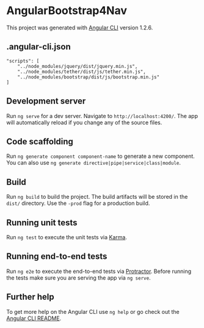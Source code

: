 # AngularBootstrap4Nav

This project was generated with [Angular CLI](https://github.com/angular/angular-cli) version 1.2.6.

## .angular-cli.json

```
"scripts": [
    "../node_modules/jquery/dist/jquery.min.js",
    "../node_modules/tether/dist/js/tether.min.js",
    "../node_modules/bootstrap/dist/js/bootstrap.min.js"
]
```
## Development server

Run `ng serve` for a dev server. Navigate to `http://localhost:4200/`. The app will automatically reload if you change any of the source files.

## Code scaffolding

Run `ng generate component component-name` to generate a new component. You can also use `ng generate directive|pipe|service|class|module`.

## Build

Run `ng build` to build the project. The build artifacts will be stored in the `dist/` directory. Use the `-prod` flag for a production build.

## Running unit tests

Run `ng test` to execute the unit tests via [Karma](https://karma-runner.github.io).

## Running end-to-end tests

Run `ng e2e` to execute the end-to-end tests via [Protractor](http://www.protractortest.org/).
Before running the tests make sure you are serving the app via `ng serve`.

## Further help

To get more help on the Angular CLI use `ng help` or go check out the [Angular CLI README](https://github.com/angular/angular-cli/blob/master/README.md).
